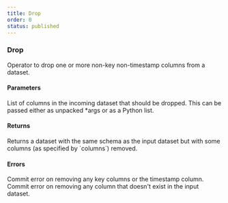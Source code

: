 ```yaml
---
title: Drop
order: 0
status: published
---
```

### Drop

<Divider>
<LeftSection>
Operator to drop one or more non-key non-timestamp columns from a dataset.

#### Parameters

<Expandable title="columns" type="List[str]">
List of columns in the incoming dataset that should be dropped. This can be passed
either as unpacked *args or as a Python list.
</Expandable>


#### Returns

<Expandable type="Dataset">
Returns a dataset with the same schema as the input dataset but with some columns
(as specified by `columns`) removed.
</Expandable>

#### Errors
<Expandable title="Dropping key/timestamp columns">
Commit error on removing any key columns or the timestamp column.
</Expandable>

<Expandable title="Dropping non-existent columns">
Commit error on removing any column that doesn't exist in the input dataset.
</Expandable>

</LeftSection>


<RightSection>
<pre snippet="api-reference/operators/drop#basic" status="success"
    message="Can pass names via *args or kwarg columns" highlight="21, 22">
</pre>
<pre snippet="api-reference/operators/drop#incorrect_type" status="error"
    message="Can not drop key or timestamp columns" highlight="16">
</pre>
<pre snippet="api-reference/operators/drop#missing_column" status="error"
    message="Can not drop a non-existent column" highlight="17">
</pre>

</RightSection>
</Divider>